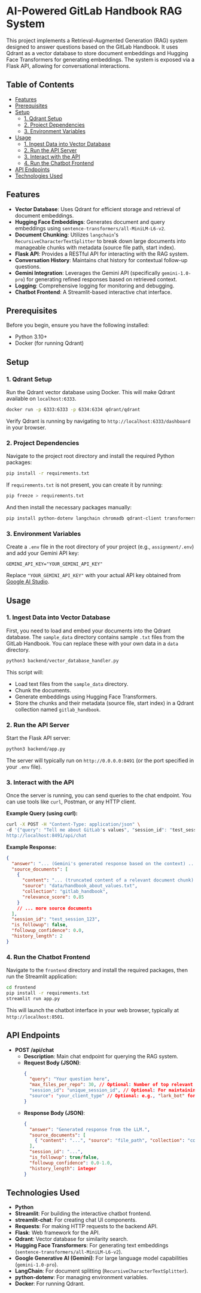 # AI-Powered GitLab Handbook RAG System

This project implements a Retrieval-Augmented Generation (RAG) system designed to answer questions based on the GitLab Handbook. It uses Qdrant as a vector database to store document embeddings and Hugging Face Transformers for generating embeddings. The system is exposed via a Flask API, allowing for conversational interactions.

## Table of Contents

- [Features](#features)
- [Prerequisites](#prerequisites)
- [Setup](#setup)
  - [1. Qdrant Setup](#1-qdrant-setup)
  - [2. Project Dependencies](#2-project-dependencies)
  - [3. Environment Variables](#3-environment-variables)
- [Usage](#usage)
  - [1. Ingest Data into Vector Database](#1-ingest-data-into-vector-database)
  - [2. Run the API Server](#2-run-the-api-server)
  - [3. Interact with the API](#3-interact-with-the-api)
  - [4. Run the Chatbot Frontend](#4-run-the-chatbot-frontend)
- [API Endpoints](#api-endpoints)
- [Technologies Used](#technologies-used)

## Features

- **Vector Database**: Uses Qdrant for efficient storage and retrieval of document embeddings.
- **Hugging Face Embeddings**: Generates document and query embeddings using `sentence-transformers/all-MiniLM-L6-v2`.
- **Document Chunking**: Utilizes `langchain`'s `RecursiveCharacterTextSplitter` to break down large documents into manageable chunks with metadata (source file path, start index).
- **Flask API**: Provides a RESTful API for interacting with the RAG system.
- **Conversation History**: Maintains chat history for contextual follow-up questions.
- **Gemini Integration**: Leverages the Gemini API (specifically `gemini-1.0-pro`) for generating refined responses based on retrieved context.
- **Logging**: Comprehensive logging for monitoring and debugging.
- **Chatbot Frontend**: A Streamlit-based interactive chat interface.

## Prerequisites

Before you begin, ensure you have the following installed:

- Python 3.10+
- Docker (for running Qdrant)

## Setup

### 1. Qdrant Setup

Run the Qdrant vector database using Docker. This will make Qdrant available on `localhost:6333`.

```bash
docker run -p 6333:6333 -p 6334:6334 qdrant/qdrant
```

Verify Qdrant is running by navigating to `http://localhost:6333/dashboard` in your browser.

### 2. Project Dependencies

Navigate to the project root directory and install the required Python packages:

```bash
pip install -r requirements.txt
```

If `requirements.txt` is not present, you can create it by running:

```bash
pip freeze > requirements.txt
```

And then install the necessary packages manually:

```bash
pip install python-dotenv langchain chromadb qdrant-client transformers torch google-generativeai flask
```

### 3. Environment Variables

Create a `.env` file in the root directory of your project (e.g., `assignment/.env`) and add your Gemini API key:

```
GEMINI_API_KEY="YOUR_GEMINI_API_KEY"
```

Replace `"YOUR_GEMINI_API_KEY"` with your actual API key obtained from [Google AI Studio](https://aistudio.google.com/app/apikey).

## Usage

### 1. Ingest Data into Vector Database

First, you need to load and embed your documents into the Qdrant database. The `sample_data` directory contains sample `.txt` files from the GitLab Handbook. You can replace these with your own data in a `data` directory.

```bash
python3 backend/vector_database_handler.py
```

This script will:
- Load text files from the `sample_data` directory.
- Chunk the documents.
- Generate embeddings using Hugging Face Transformers.
- Store the chunks and their metadata (source file, start index) in a Qdrant collection named `gitlab_handbook`.

### 2. Run the API Server

Start the Flask API server:

```bash
python3 backend/app.py
```

The server will typically run on `http://0.0.0.0:8491` (or the port specified in your `.env` file).

### 3. Interact with the API

Once the server is running, you can send queries to the chat endpoint. You can use tools like `curl`, Postman, or any HTTP client.

**Example Query (using curl):**

```bash
curl -X POST -H "Content-Type: application/json" \
-d '{"query": "Tell me about GitLab's values", "session_id": "test_session_123"}' \
http://localhost:8491/api/chat
```

**Example Response:**

```json
{
  "answer": "... (Gemini's generated response based on the context) ...",
  "source_documents": [
    {
      "content": "... (truncated content of a relevant document chunk) ...",
      "source": "data/handbook_about_values.txt",
      "collection": "gitlab_handbook",
      "relevance_score": 0.85
    }
    // ... more source documents
  ],
  "session_id": "test_session_123",
  "is_followup": false,
  "followup_confidence": 0.0,
  "history_length": 2
}
```

### 4. Run the Chatbot Frontend

Navigate to the `frontend` directory and install the required packages, then run the Streamlit application:

```bash
cd frontend
pip install -r requirements.txt
streamlit run app.py
```

This will launch the chatbot interface in your web browser, typically at `http://localhost:8501`.

## API Endpoints

- **POST /api/chat**
  - **Description**: Main chat endpoint for querying the RAG system.
  - **Request Body (JSON)**:
    ```json
    {
      "query": "Your question here",
      "max_files_per_repo": 30, // Optional: Number of top relevant documents to retrieve (default: 30)
      "session_id": "unique_session_id", // Optional: For maintaining conversation history
      "source": "your_client_type" // Optional: e.g., "lark_bot" for specific handling
    }
    ```
  - **Response Body (JSON)**:
    ```json
    {
      "answer": "Generated response from the LLM.",
      "source_documents": [
        { "content": "...", "source": "file_path", "collection": "collection_name", "relevance_score": 0.8 }
      ],
      "session_id": "...",
      "is_followup": true/false,
      "followup_confidence": 0.0-1.0,
      "history_length": integer
    }
    ```

## Technologies Used

- **Python**
- **Streamlit**: For building the interactive chatbot frontend.
- **streamlit-chat**: For creating chat UI components.
- **Requests**: For making HTTP requests to the backend API.
- **Flask**: Web framework for the API.
- **Qdrant**: Vector database for similarity search.
- **Hugging Face Transformers**: For generating text embeddings (`sentence-transformers/all-MiniLM-L6-v2`).
- **Google Generative AI (Gemini)**: For large language model capabilities (`gemini-1.0-pro`).
- **LangChain**: For document splitting (`RecursiveCharacterTextSplitter`).
- **python-dotenv**: For managing environment variables.
- **Docker**: For running Qdrant.
